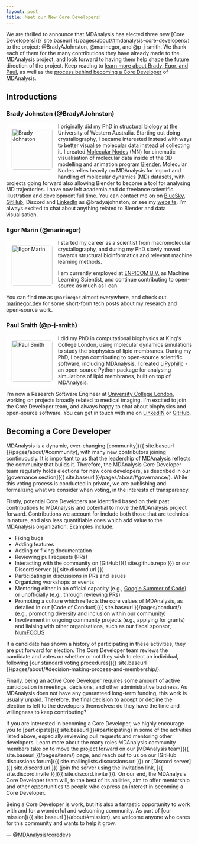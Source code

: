 ```yaml
---
layout: post
title: Meet our New Core Developers!
---
```


We are thrilled to announce that MDAnalysis has elected three new [Core Developers]({{ site.baseurl }}/pages/about/#mdanalysis-core-developers/) to the project: @BradyAJohnston, @marinegor, and @p-j-smith. We thank each of them for the many contributions they have already made to the MDAnalysis project, and look forward to having them help shape the future direction of the project. Keep reading to [learn more about Brady, Egor, and Paul](#introductions), as well as the [process behind becoming a Core Developer](#becoming-a-core-developer) of MDAnalysis.

## Introductions
### Brady Johnston (@BradyAJohnston)
<img
src="{{site.images}}/bradyajohnston.png"
title="Brady Johnston" alt="Brady Johnston"
style="float: left; width: 110px; height: 110px; border-radius: 20px; border: 15px solid white" />

I originally did my PhD in structural biology at the University of Western Australia. Starting out doing crystallography, I became interested instead with ways to better visualise molecular data instead of collecting it. I created [Molecular Nodes](https://bradyajohnston.github.io/MolecularNodes) (MN) for cinematic visualisation of molecular data inside of the 3D modelling and animation program [Blender](https://blender.org). Molecular Nodes relies heavily on MDAnalysis for import and handling of molecular dynamics (MD) datasets, with projects going forward also allowing Blender to become a tool for analysing MD trajectories. I have now left academia and do freelance scientific illustration and development full time. You can contact me on on [BlueSky](https://bsky.app/profile/bradyajohnston.bsky.social), [GitHub](https://github.com/bradyajohnston), Discord and [LinkedIn](https://www.linkedin.com/in/bradyajohnston/) as @bradyajohnston, or see my [website](https://bradyajohnston.github.io). I’m always excited to chat about anything related to Blender and data visualisation.

### Egor Marin (@marinegor) 
<img
src="{{site.images}}/marinegor.png"
title="Egor Marin" alt="Egor Marin"
style="float: left; width: 110px; height: 110px; border-radius: 20px; border: 15px solid white" />

I started my career as a scientist from macromolecular crystallography, and during my PhD slowly moved towards structural bioinformatics and relevant machine learning methods.

I am currently employed at [ENPICOM B.V.](https://enpicom.com/about-us/) as Machine Learning Scientist, and continue contributing to open-source as much as I can.

You can find me as `@marinegor` almost everywhere, and check out [marinegor.dev](https://marinegor.dev) for some short-form tech posts about my research and open-source work.

### Paul Smith (@p-j-smith)
<img
src="{{site.images}}/p-j-smith.png"
title="Paul Smith" alt="Paul Smith"
style="float: left; width: 110px; height: 110px; border-radius: 20px; border: 15px solid white" />

I did my PhD in computational biophysics at King's College London, using molecular dynamics simulations to study the biophysics of lipid membranes. During my PhD, I began contributing to open-source scientific software, including MDAnalysis. I created [LiPyphilic](https://github.com/p-j-smith/lipyphilic) - an open-source Python package for analysing simulations of lipid membranes, built on top of MDAnalysis.

I'm now a Research Software Engineer at [University College London](https://www.ucl.ac.uk/advanced-research-computing/), working on projects broadly related to medical imaging. I'm excited to join the Core Developer team, and always happy to chat about biophysics and open-source software. You can get in touch with me on [LinkedIN](https://www.linkedin.com/in/p-j-smith/) or [GitHub](https://github.com/p-j-smith).

## Becoming a Core Developer
MDAnalysis is a dynamic, ever-changing [community]({{ site.baseurl }}/pages/about/#community), with many new contributors joining continuously. It is important to us that the leadership of MDAnalysis reflects the community that builds it. Therefore, the MDAnalysis Core Developer team regularly holds elections for new core developers, as described in our [governance section]({{ site.baseurl }}/pages/about/#governance/). While this voting process is conducted in private, we are publishing and formalizing what we consider when voting, in the interests of transparency.

Firstly, potential Core Developers are identified based on their past contributions to MDAnalysis and potential to move the MDAnalysis project forward. Contributions we account for include both those that are technical in nature, and also less quantifiable ones which add value to the MDAnalysis organization. Examples include:
* Fixing bugs
* Adding features
* Adding or fixing documentation
* Reviewing pull requests (PRs)
* Interacting with the community on [GitHub]({{ site.github.repo }}) or our Discord server ({{ site.discord.url }})
* Participating in discussions in PRs and issues
* Organizing workshops or events
* Mentoring either in an official capacity (e.g., [Google Summer of Code](https://summerofcode.withgoogle.com/)) or unofficially (e.g., through reviewing PRs)
* Promoting a culture which reflects the core values of MDAnalysis, as detailed in our [Code of Conduct]({{ site.baseurl }}/pages/conduct/) (e.g., promoting diversity and inclusion within our community)
* Involvement in ongoing community projects (e.g., applying for grants) and liaising with other organisations, such as our fiscal sponsor, [NumFOCUS](https://numfocus.org/)

If a candidate has shown a history of participating in these activities, they are put forward for election. The Core Developer team reviews the candidate and votes on whether or not they wish to elect an individual, following [our standard voting procedures]({{ site.baseurl }}/pages/about/#decision-making-process-and-membership/). 

Finally, being an active Core Developer requires some amount of active participation in meetings, decisions, and other administrative business. As MDAnalysis does not have any guaranteed long-term funding, this work is usually unpaid. Therefore, the final decision to accept or decline the election is left to the developers themselves: do they have the time and willingness to keep contributing?

If you are interested in becoming a Core Developer, we highly encourage you to [participate]({{ site.baseurl }}/#participating) in some of the activities listed above, especially reviewing pull requests and mentoring other developers. Learn more about the many roles MDAnalysis community members take on to move the project forward on our [MDAnalysis team]({{ site.baseurl }}/pages/team/) page, and reach out to us on our [GitHub discussions forum]({{ site.mailinglists.discussions.url }}) or [Discord server]({{ site.discord.url }}) (join the server using the invitation link, [{{ site.discord.invite }}]({{ site.discord.invite }}). On our end, the MDAnalysis Core Developer team will, to the best of its abilities, aim to offer mentorship and other opportunities to people who express an interest in becoming a Core Developer.

Being a Core Developer is work, but it’s also a fantastic opportunity to work with and for a wonderful and welcoming community. As part of [our mission]({{ site.baseurl }}/about/#mission), we welcome anyone who cares for this community and wants to help it grow.

— [@MDAnalysis/coredevs](https://github.com/orgs/MDAnalysis/teams/coredevs)
